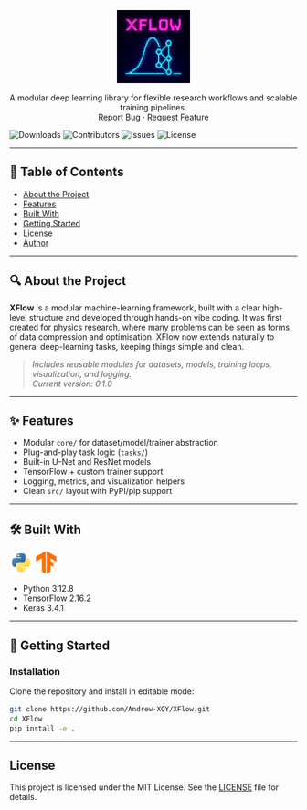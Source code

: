 <p align="center">
  <a href="https://github.com/Andrew-XQY/XFlow">
    <img src="images/logo.png" alt="XFlow Logo" width="128" height="128">
  </a>
  <p align="center">
    A modular deep learning library for flexible research workflows and scalable training pipelines.
    <br/>
    <a href="https://github.com/Andrew-XQY/XFlow/issues">Report Bug</a>
    ·
    <a href="https://github.com/Andrew-XQY/XFlow/issues">Request Feature</a>
  </p>
</p>

![Downloads](https://img.shields.io/github/downloads/Andrew-XQY/XFlow/total)
![Contributors](https://img.shields.io/github/contributors/Andrew-XQY/XFlow?color=dark-green)
![Issues](https://img.shields.io/github/issues/Andrew-XQY/XFlow)
![License](https://img.shields.io/github/license/Andrew-XQY/XFlow)

---

## 📖 Table of Contents

- [About the Project](#-about-the-project)
- [Features](#-features)
- [Built With](#-built-with)
- [Getting Started](#-getting-started)
- [License](#-license)
- [Author](#-author)

---

## 🔍 About the Project

**XFlow** is a modular machine-learning framework, built with a clear high-level structure and developed through hands-on vibe coding. It was first created for physics research, where many problems can be seen as forms of data compression and optimisation. XFlow now extends naturally to general deep-learning tasks, keeping things simple and clean.

> _Includes reusable modules for datasets, models, training loops, visualization, and logging._  
> _Current version: 0.1.0_

---

## ✨ Features

- Modular `core/` for dataset/model/trainer abstraction
- Plug-and-play task logic (`tasks/`)
- Built-in U-Net and ResNet models
- TensorFlow + custom trainer support
- Logging, metrics, and visualization helpers
- Clean `src/` layout with PyPI/pip support

---

## 🛠 Built With

<a href="https://www.python.org/"><img src="https://raw.githubusercontent.com/devicons/devicon/master/icons/python/python-original.svg" height="40px" width="40px" /></a>
<a href="https://www.tensorflow.org/"><img src="https://raw.githubusercontent.com/devicons/devicon/master/icons/tensorflow/tensorflow-original.svg" height="40px" width="40px" /></a>

- Python 3.12.8
- TensorFlow 2.16.2
- Keras 3.4.1

---

## 🚀 Getting Started

### Installation

Clone the repository and install in editable mode:

```bash
git clone https://github.com/Andrew-XQY/XFlow.git
cd XFlow
pip install -e .
```

---

## License

This project is licensed under the MIT License. See the [LICENSE](LICENSE) file for details. 